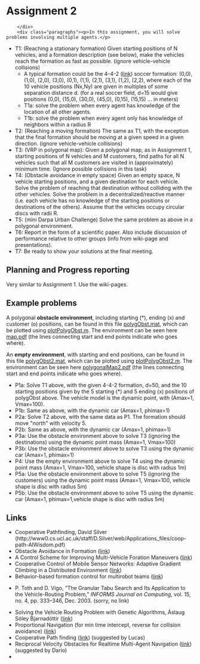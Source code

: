 <h1 class="title">Assignment 2   </h1>
            
        </div>
        <div class="paragraphs"><p>In this assignment, you will solve problems involving multiple agents.</p>
<ul>
<li>T1: (Reaching a stationary formation) Given starting positions of N vehicles, and a formation description (see below), make the vehicles reach the formation as fast as possible. (ignore vehicle-vehicle collisions)
<ul>
<li>A typical formation could be the 4-4-2 (<a href="https://en.wikipedia.org/wiki/Formation_(association_football)">link</a>) soccer formation: (0,0), (1,0), (2,0), (3,0), (0,1), (1,1), (2,1), (3,1), (1,2), (2,2), where each of the 10 vehicle positions (Nx,Ny) are given in multiples of some separation distance d. (for a real soccer field, d=15 would give positions (0,0), (15,0), (30,0), (45,0), (0,15), (15,15) ... in meters)</li>
<li>T1a: solve the problem when every agent has knowledge of the location of all other agents.</li>
<li>T1b: solve the problem when every agent only has knowledge of neighbors within a radius R</li>
</ul>
</li>
<li>T2: (Reaching a moving formation) The same as T1, with the exception that the final formation should be moving at a given speed in a given direction. (ignore vehicle-vehicle collisions)</li>
<li>T3: (VRP in polygonal map): Given a polygonal map, as in Assignment 1, starting positions of N vehicles and M customers, find paths for all N vehicles such that all M customers are visited in (approximately) minimum time. (Ignore possible collisions in this task)</li>
<li>T4: (Obstacle avoidance in empty space) Given an empty space, N vehicle starting positions, and a given destination for each vehicle. Solve the problem of reaching that destination without colliding with the other vehicles. Solve the problem in a decentralized/reactive manner (i.e. each vehicle has no knowledge of the starting positions or destinations of the others). Assume that the vehicles occupy circular discs with radii R.</li>
<li>T5: (mini Darpa Urban Challenge) Solve the same problem as above in a polygonal environment.</li>
<li>T6: Report in the form of a scientific paper. Also include discussion of performance relative to other groups (info from wiki-page and presentations).</li>
<li>T7: Be ready to show your solutions at the final meeting.</li>
</ul>
<h2>Planning and Progress reporting</h2>
<p>Very similar to Assignment 1. Use the wiki-pages.</p>
<h2>Example problems</h2>
<p>A polygonal <strong>obstacle environment</strong>, including starting (*), ending (x) and customer (o) positions, can be found in this file <a href="https://www.kth.se/social/files/54f71e5df2765446e082d1cc/polygObst.mat" title="polygObst.mat (x-matlab-workspace)">polygObst.mat</a>, which can be plotted using <a href="https://www.kth.se/social/files/54f71e9cf2765446ac6c5bd9/plotPolygObst.m" title="plotPolygObst.m (octet-stream)">plotPolygObst.m</a>. The environment can be seen here <a href="https://www.kth.se/social/files/54f71eeaf276544d8ee0624a/polygonalMap.pdf" title="map.pdf (pdf)">map.pdf</a> (the lines connecting start and end points indicate who goes where).</p>
<p>An <strong>empty environment</strong>, with starting and end positions, can be found in this file <a href="https://www.kth.se/social/files/54f87880f2765468fbb9ef21/polygObst2.mat" title="polygObst2.mat (x-matlab-workspace)">polygObst2.mat</a>, which can be plotted using <a href="https://www.kth.se/social/files/54f878aaf2765478778cf734/plotPolygObst2.m" title="plotPolygObst2.m (octet-stream)">plotPolygObst2.m</a>. The environment can be seen here <a href="https://www.kth.se/social/files/54f878d7f276546921dce381/polygonalMap2.pdf" title="polygonalMap2.pdf (pdf)">polygonalMap2.pdf</a> (the lines connecting start and end points indicate who goes where).</p>
<ul>
<li>P1a: Solve T1 above, with the given 4-4-2 formation, d=50, and the 10 starting positions given by the 5 starting (*) and 5 ending (x) positions of polygObst above. The vehicle model is the dynamic point, with (Amax=1, Vmax=100).</li>
<li>P1b: Same as above, with the dynamic car (Amax=1, phimax=1)</li>
<li>P2a: Solve T2 above, with the same data as P1. The formation should move &quot;north&quot; with velocity 5.</li>
<li>P2b: Same as above, with the dynamic car (Amax=1, phimax=1)</li>
<li>P3a: Use the obstacle environment above to solve T3 (ignoring the destinations) using the dynamic point mass (Amax=1, Vmax=100)</li>
<li>P3b: Use the obstacle environment above to solve T3 using the dynamic car (Amax=1, phimax=1)</li>
<li>P4: Use the empty environment above to solve T4 using the dynamic point mass (Amax=1, Vmax=100, vehicle shape is disc with radius 1m)</li>
<li>P5a: Use the obstacle environment above to solve T5 (ignoring the customers) using the dynamic point mass (Amax=1, Vmax=100, vehicle shape is disc with radius 5m)</li>
<li>P5b: Use the obstacle environment above to solve T5 using the dynamic car (Amax=1, phimax=1,vehicle shape is disc with radius 5m)</li>
</ul>
<p></p>
<h2>Links </h2>
<ul>
<li>Cooperative Pathfinding, David Silver (http://www0.cs.ucl.ac.uk/staff/D.Silver/web/Applications_files/coop-path-AIWisdom.pdf)</li>
<li>Obstacle Avoidance in Formation (<a href="http://citeseerx.ist.psu.edu/viewdoc/download?doi=10.1.1.93.8934&amp;rep=rep1&amp;type=pdf">link</a>)</li>
<li>A Control Scheme for Improving Multi-Vehicle Foration Maneuvers (<a href="http://www.et.byu.edu/~beard/papers/preprints/YoungBeardKelsey01a.pdf">link</a>)</li>
<li>Cooperative Control of Mobile Sensor Networks: Adaptive Gradient Climbing in a Distributed Environment (<a href="http://www.princeton.edu/~naomi/OgrFioLeoTAC04.pdf">link</a>)</li>
<li>Behavior-based formation control for multirobot teams (<a href="http://www.cim.mcgill.ca/~junaed/765/uploaded_talks/A_Kashi_Bahavior_based_formation.pdf">link</a>)</li>
</ul>
<ul>
<li>
<p>P. Toth and D. Vigo, “The Granular Tabu Search and Its Application to the Vehicle-Routing Problem,” <em>INFORMS Journal on Computing</em>, vol. 15, no. 4, pp. 333–346, Dec. 2003. (sorry, no link)</p>
</li>
<li>Solving the Vehicle Routing Problem with Genetic Algorithms, Áslaug Sóley Bjarnadóttir  (<a href="http://etd.dtu.dk/thesis/154736/imm3183.pdf">link</a>)</li>
<li>Proportional Navigation (for min time intercept, reverse for collision avoidance) (<a href="http://web.mit.edu/16.070/www/project/PG_missile_navigation.pdf">link</a>)</li>
<li>Cooperative Path finding (<a href="http://www.aaai.org/Papers/AIIDE/2005/AIIDE05-020.pdf">link</a>) (suggested by Lucas)</li>
<li>Reciprocal Velocity Obstacles for Realtime Multi-Agent Navigation (<a href="http://gamma.cs.unc.edu/RVO/">link</a>) (suggested by Dario)</li>
<li></li>
</ul></div>

